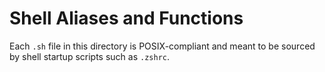 # Shell Aliases and Functions

Each `.sh` file in this directory is POSIX-compliant and meant to be sourced by
shell startup scripts such as `.zshrc`.
